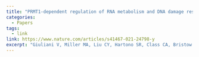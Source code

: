 ```yaml
---
title: "PRMT1-dependent regulation of RNA metabolism and DNA damage response sustains pancreatic ductal adenocarcinoma"
categories:
  - Papers
tags:
  - link
link: https://www.nature.com/articles/s41467-021-24798-y
excerpt: "Giuliani V, Miller MA, Liu CY, Hartono SR, Class CA, Bristow CA, Suzuki E, Sanz LA, Gao G, Gay JP, Feng N, Rose JL, Tomihara H, Daniele JR, Peoples MD, Bardenhagen JP, Geck Do MK, Chang QE, Vangamudi B, Vellano C, Ying H, Deem AK, Do KA, Genovese G, Marszalek JR, Kovacs JJ, Kim M, Fleming JB, Guccione E, Viale A, Maitra A, Emilia Di Francesco M, Yap TA, Jones P, Draetta G, Carugo A, Chedin F, Heffernan TP. PRMT1-dependent regulation of RNA metabolism and DNA damage response sustains pancreatic ductal adenocarcinoma. Nat Commun. 2021 Jul 30;12(1):4626. doi: 10.1038/s41467-021-24798-y. PMID: 34330913; PMCID: PMC8324870."
---
```

